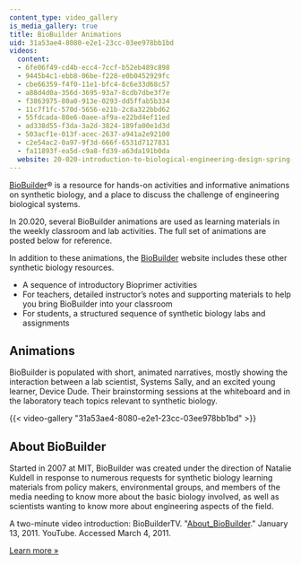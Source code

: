```yaml
---
content_type: video_gallery
is_media_gallery: true
title: BioBuilder Animations
uid: 31a53ae4-8080-e2e1-23cc-03ee978bb1bd
videos:
  content:
  - 6fe06f49-cd4b-ecc4-7ccf-b52eb489c898
  - 9445b4c1-ebb8-06be-f228-e0b0452929fc
  - cbe66359-f4f0-11e1-bfc4-8c6e33d68c57
  - a88d4d0a-356d-3695-93a7-8cdb7dbe3f7e
  - f3863975-80a0-913e-0293-dd5ffab5b334
  - 11c7f1fc-570d-5656-e21b-2c8a322bbd62
  - 55fdcada-80e6-0aee-af9a-e22bd4ef11ed
  - ad338d55-f3da-3a2d-3824-189fa00e1d3d
  - 503acf1e-013f-acec-2637-a941a2e92100
  - c2e54ac2-0a97-9f3d-666f-6531d7127831
  - fa11893f-ea5d-c9a8-fd39-a63da191b0da
  website: 20-020-introduction-to-biological-engineering-design-spring-2009
---
```


[BioBuilder](http://www.biobuilder.org/)® is a resource for hands-on activities and informative animations on synthetic biology, and a place to discuss the challenge of engineering biological systems.

In 20.020, several BioBuilder animations are used as learning materials in the weekly classroom and lab activities. The full set of animations are posted below for reference.

In addition to these animations, the [BioBuilder](http://www.biobuilder.org/) website includes these other synthetic biology resources.

*   A sequence of introductory Bioprimer activities
*   For teachers, detailed instructor’s notes and supporting materials to help you bring BioBuilder into your classroom
*   For students, a structured sequence of synthetic biology labs and assignments

Animations
----------

BioBuilder is populated with short, animated narratives, mostly showing the interaction between a lab scientist, Systems Sally, and an excited young learner, Device Dude. Their brainstorming sessions at the whiteboard and in the laboratory teach topics relevant to synthetic biology.

{{< video-gallery "31a53ae4-8080-e2e1-23cc-03ee978bb1bd" >}}


About BioBuilder
----------------

Started in 2007 at MIT, BioBuilder was created under the direction of Natalie Kuldell in response to numerous requests for synthetic biology learning materials from policy makers, environmental groups, and members of the media needing to know more about the basic biology involved, as well as scientists wanting to know more about engineering aspects of the field.

A two-minute video introduction: BioBuilderTV. "[About\_BioBuilder](http://www.youtube.com/user/BioBuilderTV?feature=mhum#p/a/f/0/P9Ndh29V3WY)." January 13, 2011. YouTube. Accessed March 4, 2011.

[Learn more »](http://www.biobuilder.org/about/)